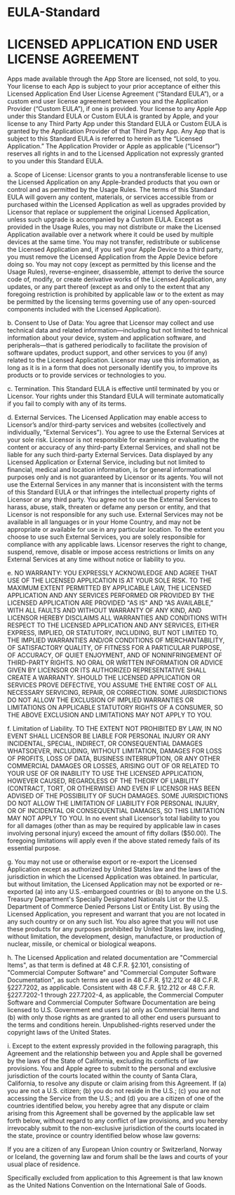 # EULA-Standard
# LICENSED APPLICATION END USER LICENSE AGREEMENT

Apps made available through the App Store are licensed, not sold, to you. Your license to each App is subject to your prior acceptance of either this Licensed Application End User License Agreement (“Standard EULA”), or a custom end user license agreement between you and the Application Provider (“Custom EULA”), if one is provided. Your license to any Apple App under this Standard EULA or Custom EULA is granted by Apple, and your license to any Third Party App under this Standard EULA or Custom EULA is granted by the Application Provider of that Third Party App. Any App that is subject to this Standard EULA is referred to herein as the “Licensed Application.” The Application Provider or Apple as applicable (“Licensor”) reserves all rights in and to the Licensed Application not expressly granted to you under this Standard EULA.

a. Scope of License: Licensor grants to you a nontransferable license to use the Licensed Application on any Apple-branded products that you own or control and as permitted by the Usage Rules. The terms of this Standard EULA will govern any content, materials, or services accessible from or purchased within the Licensed Application as well as upgrades provided by Licensor that replace or supplement the original Licensed Application, unless such upgrade is accompanied by a Custom EULA. Except as provided in the Usage Rules, you may not distribute or make the Licensed Application available over a network where it could be used by multiple devices at the same time. You may not transfer, redistribute or sublicense the Licensed Application and, if you sell your Apple Device to a third party, you must remove the Licensed Application from the Apple Device before doing so. You may not copy (except as permitted by this license and the Usage Rules), reverse-engineer, disassemble, attempt to derive the source code of, modify, or create derivative works of the Licensed Application, any updates, or any part thereof (except as and only to the extent that any foregoing restriction is prohibited by applicable law or to the extent as may be permitted by the licensing terms governing use of any open-sourced components included with the Licensed Application).

b. Consent to Use of Data: You agree that Licensor may collect and use technical data and related information—including but not limited to technical information about your device, system and application software, and peripherals—that is gathered periodically to facilitate the provision of software updates, product support, and other services to you (if any) related to the Licensed Application. Licensor may use this information, as long as it is in a form that does not personally identify you, to improve its products or to provide services or technologies to you.

c. Termination. This Standard EULA is effective until terminated by you or Licensor. Your rights under this Standard EULA will terminate automatically if you fail to comply with any of its terms. 

d. External Services. The Licensed Application may enable access to Licensor’s and/or third-party services and websites (collectively and individually, "External Services"). You agree to use the External Services at your sole risk. Licensor is not responsible for examining or evaluating the content or accuracy of any third-party External Services, and shall not be liable for any such third-party External Services. Data displayed by any Licensed Application or External Service, including but not limited to financial, medical and location information, is for general informational purposes only and is not guaranteed by Licensor or its agents. You will not use the External Services in any manner that is inconsistent with the terms of this Standard EULA or that infringes the intellectual property rights of Licensor or any third party. You agree not to use the External Services to harass, abuse, stalk, threaten or defame any person or entity, and that Licensor is not responsible for any such use. External Services may not be available in all languages or in your Home Country, and may not be appropriate or available for use in any particular location. To the extent you choose to use such External Services, you are solely responsible for compliance with any applicable laws. Licensor reserves the right to change, suspend, remove, disable or impose access restrictions or limits on any External Services at any time without notice or liability to you. 

e. NO WARRANTY: YOU EXPRESSLY ACKNOWLEDGE AND AGREE THAT USE OF THE LICENSED APPLICATION IS AT YOUR SOLE RISK. TO THE MAXIMUM EXTENT PERMITTED BY APPLICABLE LAW, THE LICENSED APPLICATION AND ANY SERVICES PERFORMED OR PROVIDED BY THE LICENSED APPLICATION ARE PROVIDED "AS IS" AND “AS AVAILABLE,” WITH ALL FAULTS AND WITHOUT WARRANTY OF ANY KIND, AND LICENSOR HEREBY DISCLAIMS ALL WARRANTIES AND CONDITIONS WITH RESPECT TO THE LICENSED APPLICATION AND ANY SERVICES, EITHER EXPRESS, IMPLIED, OR STATUTORY, INCLUDING, BUT NOT LIMITED TO, THE IMPLIED WARRANTIES AND/OR CONDITIONS OF MERCHANTABILITY, OF SATISFACTORY QUALITY, OF FITNESS FOR A PARTICULAR PURPOSE, OF ACCURACY, OF QUIET ENJOYMENT, AND OF NONINFRINGEMENT OF THIRD-PARTY RIGHTS. NO ORAL OR WRITTEN INFORMATION OR ADVICE GIVEN BY LICENSOR OR ITS AUTHORIZED REPRESENTATIVE SHALL CREATE A WARRANTY. SHOULD THE LICENSED APPLICATION OR SERVICES PROVE DEFECTIVE, YOU ASSUME THE ENTIRE COST OF ALL NECESSARY SERVICING, REPAIR, OR CORRECTION. SOME JURISDICTIONS DO NOT ALLOW THE EXCLUSION OF IMPLIED WARRANTIES OR LIMITATIONS ON APPLICABLE STATUTORY RIGHTS OF A CONSUMER, SO THE ABOVE EXCLUSION AND LIMITATIONS MAY NOT APPLY TO YOU.

f. Limitation of Liability. TO THE EXTENT NOT PROHIBITED BY LAW, IN NO EVENT SHALL LICENSOR BE LIABLE FOR PERSONAL INJURY OR ANY INCIDENTAL, SPECIAL, INDIRECT, OR CONSEQUENTIAL DAMAGES WHATSOEVER, INCLUDING, WITHOUT LIMITATION, DAMAGES FOR LOSS OF PROFITS, LOSS OF DATA, BUSINESS INTERRUPTION, OR ANY OTHER COMMERCIAL DAMAGES OR LOSSES, ARISING OUT OF OR RELATED TO YOUR USE OF OR INABILITY TO USE THE LICENSED APPLICATION, HOWEVER CAUSED, REGARDLESS OF THE THEORY OF LIABILITY (CONTRACT, TORT, OR OTHERWISE) AND EVEN IF LICENSOR HAS BEEN ADVISED OF THE POSSIBILITY OF SUCH DAMAGES. SOME JURISDICTIONS DO NOT ALLOW THE LIMITATION OF LIABILITY FOR PERSONAL INJURY, OR OF INCIDENTAL OR CONSEQUENTIAL DAMAGES, SO THIS LIMITATION MAY NOT APPLY TO YOU. In no event shall Licensor’s total liability to you for all damages (other than as may be required by applicable law in cases involving personal injury) exceed the amount of fifty dollars ($50.00). The foregoing limitations will apply even if the above stated remedy fails of its essential purpose.

g. You may not use or otherwise export or re-export the Licensed Application except as authorized by United States law and the laws of the jurisdiction in which the Licensed Application was obtained. In particular, but without limitation, the Licensed Application may not be exported or re-exported (a) into any U.S.-embargoed countries or (b) to anyone on the U.S. Treasury Department's Specially Designated Nationals List or the U.S. Department of Commerce Denied Persons List or Entity List. By using the Licensed Application, you represent and warrant that you are not located in any such country or on any such list. You also agree that you will not use these products for any purposes prohibited by United States law, including, without limitation, the development, design, manufacture, or production of nuclear, missile, or chemical or biological weapons.

h. The Licensed Application and related documentation are "Commercial Items", as that term is defined at 48 C.F.R. §2.101, consisting of "Commercial Computer Software" and "Commercial Computer Software Documentation", as such terms are used in 48 C.F.R. §12.212 or 48 C.F.R. §227.7202, as applicable. Consistent with 48 C.F.R. §12.212 or 48 C.F.R. §227.7202-1 through 227.7202-4, as applicable, the Commercial Computer Software and Commercial Computer Software Documentation are being licensed to U.S. Government end users (a) only as Commercial Items and (b) with only those rights as are granted to all other end users pursuant to the terms and conditions herein. Unpublished-rights reserved under the copyright laws of the United States.

i. Except to the extent expressly provided in the following paragraph, this Agreement and the relationship between you and Apple shall be governed by the laws of the State of California, excluding its conflicts of law provisions. You and Apple agree to submit to the personal and exclusive jurisdiction of the courts located within the county of Santa Clara, California, to resolve any dispute or claim arising from this Agreement. If (a) you are not a U.S. citizen; (b) you do not reside in the U.S.; (c) you are not accessing the Service from the U.S.; and (d) you are a citizen of one of the countries identified below, you hereby agree that any dispute or claim arising from this Agreement shall be governed by the applicable law set forth below, without regard to any conflict of law provisions, and you hereby irrevocably submit to the non-exclusive jurisdiction of the courts located in the state, province or country identified below whose law governs:

If you are a citizen of any European Union country or Switzerland, Norway or Iceland, the governing law and forum shall be the laws and courts of your usual place of residence.

Specifically excluded from application to this Agreement is that law known as the United Nations Convention on the International Sale of Goods.
